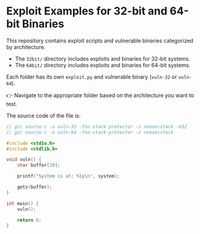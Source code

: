 # Exploit Examples for 32-bit and 64-bit Binaries

This repository contains exploit scripts and vulnerable binaries categorized by architecture.

- The `32bit/` directory includes exploits and binaries for 32-bit systems.
- The `64bit/` directory includes exploits and binaries for 64-bit systems.

Each folder has its own `exploit.py` and vulnerable binary (`vuln-32` or `vuln-64`).

👉 Navigate to the appropriate folder based on the architecture you want to test.


The source code of the file is:
```c
// gcc source.c -o vuln-32 -fno-stack-protector -z noexecstack -m32
// gcc source.c -o vuln-64 -fno-stack-protector -z noexecstack

#include <stdio.h>
#include <stdlib.h>

void vuln() {
    char buffer[20];

    printf("System is at: %lp\n", system);

    gets(buffer);
}

int main() {
    vuln();

    return 0;
}
```
